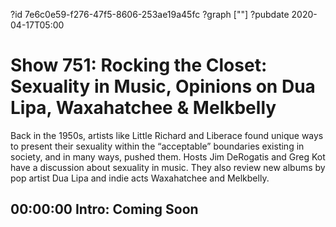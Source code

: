?id 7e6c0e59-f276-47f5-8606-253ae19a45fc
?graph [""]
?pubdate 2020-04-17T05:00

# Show 751: Rocking the Closet: Sexuality in Music, Opinions on Dua Lipa, Waxahatchee & Melkbelly

Back in the 1950s, artists like Little Richard and Liberace found unique ways to present their sexuality within the “acceptable” boundaries existing in society, and in many ways, pushed them. Hosts Jim DeRogatis and Greg Kot have a discussion about sexuality in music. They also review new albums by pop artist Dua Lipa and indie acts Waxahatchee and Melkbelly.

## 00:00:00 Intro: Coming Soon